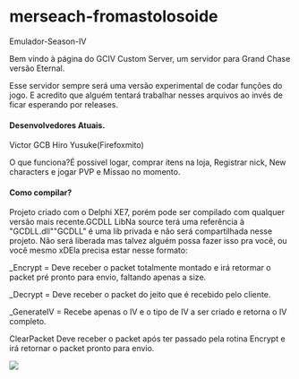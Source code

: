 # merseach-fromastolosoide
Emulador-Season-IV

Bem vindo à página do GCIV Custom Server, um servidor para Grand Chase versão Eternal.

Esse servidor sempre será uma versão experimental de codar funções do jogo. E acredito que alguém tentará trabalhar nesses arquivos ao invés de ficar esperando por releases.

<h4>Desenvolvedores Atuais.</h4>
Victor GCB Hiro Yusuke(Firefoxmito)

O que funciona?É possivel logar, comprar itens na loja, Registrar nick, New characters e jogar PVP e Missao no momento.
<h4>Como compilar?</h4>
Projeto criado com o Delphi XE7, porém pode ser compilado com qualquer versão mais recente.GCDLL LibNa source terá uma referência à "GCDLL.dll""GCDLL" é uma lib privada e não será compartilhada nesse projeto. Não será liberada mas talvez alguém possa fazer isso pra você, ou você mesmo xDEla precisa estar nesse formato:


<p>_Encrypt = Deve receber o packet totalmente montado e irá retormar o packet pré pronto para envio, faltando apenas a size.</p>
<p>_Decrypt = Deve receber o packet do jeito que é recebido pelo cliente.</p>
<p>_GenerateIV = Recebe apenas o IV e o tipo de IV a ser criado e retorna o IV completo.</p>
<p>ClearPacket Deve receber o packet após ter passado pela rotina Encrypt e irá retornar o packet pronto para envio.</p>


<img src=http://i.imgur.com/SknoQLu.jpg>
